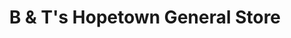 ---
title: "B & T's Hopetown General Store"
url: /hopetown/b-and-ts-hopetown-general-store/
shop: convenience
---